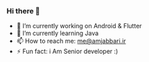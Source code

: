 ### Hi there 👋

- 🔭 I’m currently working on Android & Flutter
- 🌱 I’m currently learning Java
- 📫 How to reach me: me@amjabbari.ir
- ⚡ Fun fact: i Am Senior developer :)
<!--
**AmirJabbari/AmirJabbari** is a ✨ _special_ ✨ repository because its `README.md` (this file) appears on your GitHub profile.

Here are some ideas to get you started:

- 🔭 I’m currently working on Android & Flutter
- 🌱 I’m currently learning Java
- 📫 How to reach me: me@amjabbari.ir
- ⚡ Fun fact: i Am Senior developer :)
-->
